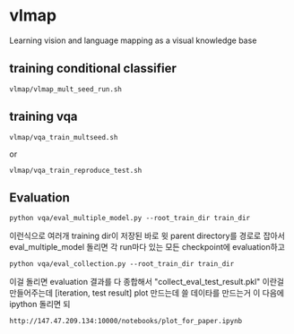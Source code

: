 # vlmap
Learning vision and language mapping as a visual knowledge base


## training conditional classifier

    vlmap/vlmap_mult_seed_run.sh


## training vqa

    vlmap/vqa_train_multseed.sh

or 

    vlmap/vqa_train_reproduce_test.sh


## Evaluation

    python vqa/eval_multiple_model.py --root_train_dir train_dir

이런식으로 여러개 training dir이 저장된 바로 윗 parent directory를 경로로 잡아서 eval_multiple_model 돌리면 각 run마다 있는 모든 checkpoint에 evaluation하고

    python vqa/eval_collection.py --root_train_dir train_dir

이걸 돌리면 evaluation 결과를 다 종합해서 "collect_eval_test_result.pkl" 이란걸 만들어주는데 [iteration, test result] plot 만드는데 쓸 데이타를 만드는거
이 다음에 ipython 돌리면 되

    http://147.47.209.134:10000/notebooks/plot_for_paper.ipynb
